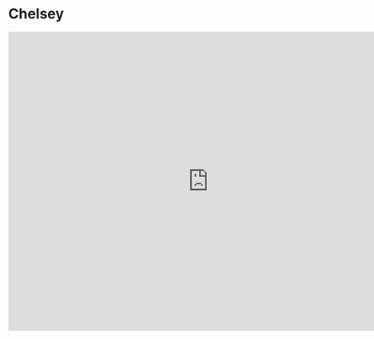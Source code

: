# Chelsey

<iframe src="https://calendar.google.com/calendar/embed?src=ryerson.ca_pkagfsch7add9hob9t1603ius0%40group.calendar.google.com&ctz=America%2FToronto" style="border: 0" width="800" height="600" frameborder="0" scrolling="no"></iframe>
